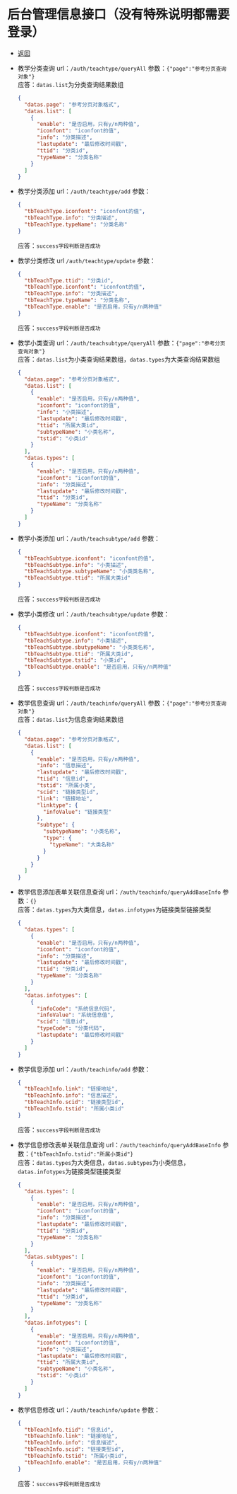 # 后台管理信息接口（没有特殊说明都需要登录）

- [返回](README.md)
- 教学分类查询 url：`/auth/teachtype/queryAll`
  参数：`{"page":"参考分页查询对象"}`  
  应答：`datas.list`为分类查询结果数组

  ```json
  {
    "datas.page": "参考分页对象格式",
    "datas.list": [
      {
        "enable": "是否启用，只有y/n两种值",
        "iconfont": "iconfont的值",
        "info": "分类描述",
        "lastupdate": "最后修改时间戳",
        "ttid": "分类id",
        "typeName": "分类名称"
      }
    ]
  }
  ```

- 教学分类添加 url：`/auth/teachtype/add`
  参数：

  ```json
  {
    "tbTeachType.iconfont": "iconfont的值",
    "tbTeachType.info": "分类描述",
    "tbTeachType.typeName": "分类名称"
  }
  ```

  应答：`success字段判断是否成功`

- 教学分类修改 url `/auth/teachtype/update`
  参数：

  ```json
  {
    "tbTeachType.ttid": "分类id",
    "tbTeachType.iconfont": "iconfont的值",
    "tbTeachType.info": "分类描述",
    "tbTeachType.typeName": "分类名称",
    "tbTeachType.enable": "是否启用，只有y/n两种值"
  }
  ```

  应答：`success字段判断是否成功`

- 教学小类查询 url：`/auth/teachsubtype/queryAll`
  参数：`{"page":"参考分页查询对象"}`  
  应答：`datas.list`为小类查询结果数组，`datas.types`为大类查询结果数组

  ```json
  {
    "datas.page": "参考分页对象格式",
    "datas.list": [
      {
        "enable": "是否启用，只有y/n两种值",
        "iconfont": "iconfont的值",
        "info": "小类描述",
        "lastupdate": "最后修改时间戳",
        "ttid": "所属大类id",
        "subtypeName": "小类名称",
        "tstid": "小类id"
      }
    ],
    "datas.types": [
      {
        "enable": "是否启用，只有y/n两种值",
        "iconfont": "iconfont的值",
        "info": "分类描述",
        "lastupdate": "最后修改时间戳",
        "ttid": "分类id",
        "typeName": "分类名称"
      }
    ]
  }
  ```

- 教学小类添加 url：`/auth/teachsubtype/add`
  参数：

  ```json
  {
    "tbTeachSubtype.iconfont": "iconfont的值",
    "tbTeachSubtype.info": "小类描述",
    "tbTeachSubtype.subtypeName": "小类类名称",
    "tbTeachSubtype.ttid": "所属大类id"
  }
  ```

  应答：`success字段判断是否成功`

- 教学小类修改 url：`/auth/teachsubtype/update`
  参数：

  ```json
  {
    "tbTeachSubtype.iconfont": "iconfont的值",
    "tbTeachSubtype.info": "小类描述",
    "tbTeachSubtype.sbutypeName": "小类类名称",
    "tbTeachSubtype.ttid": "所属大类id",
    "tbTeachSubtype.tstid": "小类id",
    "tbTeachSubtype.enable": "是否启用，只有y/n两种值"
  }
  ```

  应答：`success字段判断是否成功`

- 教学信息查询 url：`/auth/teachinfo/queryAll`
  参数：`{"page":"参考分页查询对象"}`  
  应答：`datas.list`为信息查询结果数组

  ```json
  {
    "datas.page": "参考分页对象格式",
    "datas.list": [
      {
        "enable": "是否启用，只有y/n两种值",
        "info": "信息描述",
        "lastupdate": "最后修改时间戳",
        "tiid": "信息id",
        "tstid": "所属小类",
        "scid": "链接类型id",
        "link": "链接地址",
        "linktype": {
          "infoValue": "链接类型"
        },
        "subtype": {
          "subtypeName": "小类名称",
          "type": {
            "typeName": "大类名称"
          }
        }
      }
    ]
  }
  ```

- 教学信息添加表单关联信息查询 url：`/auth/teachinfo/queryAddBaseInfo`
  参数：`{}`  
  应答：`datas.types`为大类信息，`datas.infotypes`为链接类型链接类型

  ```json
  {
    "datas.types": [
      {
        "enable": "是否启用，只有y/n两种值",
        "iconfont": "iconfont的值",
        "info": "分类描述",
        "lastupdate": "最后修改时间戳",
        "ttid": "分类id",
        "typeName": "分类名称"
      }
    ],
    "datas.infotypes": [
      {
        "infoCode": "系统信息代码",
        "infoValue": "系统信息值",
        "scid": "信息id",
        "typeCode": "分类代码",
        "lastupdate": "最后修改时间戳"
      }
    ]
  }
  ```

- 教学信息添加 url：`/auth/teachinfo/add`
  参数：

  ```json
  {
    "tbTeachInfo.link": "链接地址",
    "tbTeachInfo.info": "信息描述",
    "tbTeachInfo.scid": "链接类型id",
    "tbTeachInfo.tstid": "所属小类id"
  }
  ```

  应答：`success字段判断是否成功`

- 教学信息修改表单关联信息查询 url：`/auth/teachinfo/queryAddBaseInfo`
  参数：`{"tbTeachInfo.tstid":"所属小类id"}`  
  应答：`datas.types`为大类信息，`datas.subtypes`为小类信息，`datas.infotypes`为链接类型链接类型

  ```json
  {
    "datas.types": [
      {
        "enable": "是否启用，只有y/n两种值",
        "iconfont": "iconfont的值",
        "info": "分类描述",
        "lastupdate": "最后修改时间戳",
        "ttid": "分类id",
        "typeName": "分类名称"
      }
    ],
    "datas.subtypes": [
      {
        "enable": "是否启用，只有y/n两种值",
        "iconfont": "iconfont的值",
        "info": "分类描述",
        "lastupdate": "最后修改时间戳",
        "ttid": "分类id",
        "typeName": "分类名称"
      }
    ],
    "datas.infotypes": [
      {
        "enable": "是否启用，只有y/n两种值",
        "iconfont": "iconfont的值",
        "info": "小类描述",
        "lastupdate": "最后修改时间戳",
        "ttid": "所属大类id",
        "subtypeName": "小类名称",
        "tstid": "小类id"
      }
    ]
  }
  ```

- 教学信息修改 url：`/auth/teachinfo/update`
  参数：

  ```json
  {
    "tbTeachInfo.tiid": "信息id",
    "tbTeachInfo.link": "链接地址",
    "tbTeachInfo.info": "信息描述",
    "tbTeachInfo.scid": "链接类型id",
    "tbTeachInfo.tstid": "所属小类id",
    "tbTeachInfo.enable": "是否启用，只有y/n两种值"
  }
  ```

  应答：`success字段判断是否成功`
